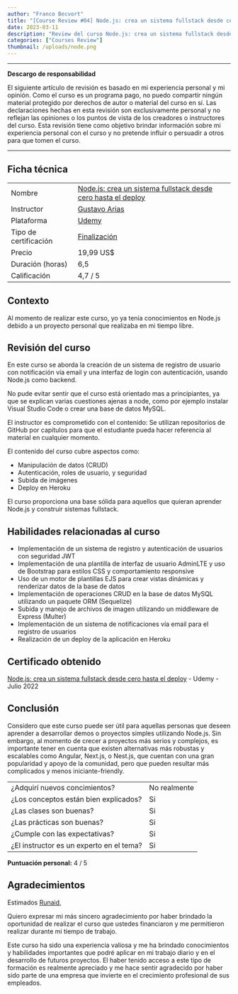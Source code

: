 ```yaml
---
author: "Franco Becvort"
title: "[Course Review #04] Node.js: crea un sistema fullstack desde cero hasta el deploy"
date: 2023-03-11
description: "Review del curso Node.js: crea un sistema fullstack desde cero hasta el deploy"
categories: ["Courses Review"]
thumbnail: /uploads/node.png
---
```


---

**Descargo de responsabilidad**

El siguiente artículo de revisión es basado en mi experiencia personal y mi opinión. Como el curso es un programa pago, no puedo compartir ningún material protegido por derechos de autor o material del curso en sí. Las declaraciones hechas en esta revisión son exclusivamente personal y no reflejan las opiniones o los puntos de vista de los creadores o instructores del curso. Esta revisión tiene como objetivo brindar información sobre mi experiencia personal con el curso y no pretende influir o persuadir a otros para que tomen el curso.

---

## Ficha técnica

|                       |                                                                                                                                                                                                                    |
| --------------------- | ------------------------------------------------------------------------------------------------------------------------------------------------------------------------------------------------------------------ |
| Nombre                | [Node.js: crea un sistema fullstack desde cero hasta el deploy](https://www.udemy.com/course/nodejs-crea-un-sistema-fullstack-desde-cero-hasta-el-deploy/)                                                         |
| Instructor            | [Gustavo Arias](https://www.linkedin.com/in/gustabin/)                                                                                                                                                             |
| Plataforma            | [Udemy](https://www.udemy.com/)                                                                                                                                                                                    |
| Tipo de certificación | [Finalización](https://support.udemy.com/hc/es/sections/360011037194-Certificados-de-finalizaci%C3%B3n#:~:text=Los%20certificados%20de%20finalizaci%C3%B3n%20sirven,certificados%20no%20tienen%20validez%20legal.) |
| Precio                | 19,99 US$                                                                                                                                                                                                          |
| Duración \(horas\)    | 6,5                                                                                                                                                                                                                |
| Calificación          | 4,7 / 5                                                                                                                                                                                                            |

## Contexto

Al momento de realizar este curso, yo ya tenía conocimientos en Node.js debido a un proyecto personal que realizaba en mi tiempo libre.

## Revisión del curso

En este curso se aborda la creación de un sistema de registro de usuario con notificación vía email y una interfaz de login con autenticación, usando Node.js como backend.

No pude evitar sentir que el curso está orientado mas a principiantes, ya que se explican varias cuestiones ajenas a node, como por ejemplo instalar Visual Studio Code o crear una base de datos MySQL.

El instructor es comprometido con el contenido: Se utilizan repositorios de GitHub por capítulos para que el estudiante pueda hacer referencia al material en cualquier momento.

El contenido del curso cubre aspectos como:

- Manipulación de datos (CRUD)
- Autenticación, roles de usuario, y seguridad
- Subida de imágenes
- Deploy en Heroku

El curso proporciona una base sólida para aquellos que quieran aprender Node.js y construir sistemas fullstack.

## Habilidades relacionadas al curso

- Implementación de un sistema de registro y autenticación de usuarios con seguridad JWT
- Implementación de una plantilla de interfaz de usuario AdminLTE y uso de Bootstrap para estilos CSS y comportamiento responsive
- Uso de un motor de plantillas EJS para crear vistas dinámicas y renderizar datos de la base de datos
- Implementación de operaciones CRUD en la base de datos MySQL utilizando un paquete ORM \(Sequelize\)
- Subida y manejo de archivos de imagen utilizando un middleware de Express \(Multer\)
- Implementación de un sistema de notificaciones vía email para el registro de usuarios
- Realización de un deploy de la aplicación en Heroku

## Certificado obtenido

[Node.js: crea un sistema fullstack desde cero hasta el deploy](https://udemy-certificate.s3.amazonaws.com/pdf/UC-d1127a99-da0a-4e4a-a2b1-e12eb381a394.pdf) - Udemy - Julio 2022

## Conclusión

Considero que este curso puede ser útil para aquellas personas que deseen aprender a desarrollar demos o proyectos simples utilizando Node.js. Sin embargo, al momento de crecer a proyectos más serios y complejos, es importante tener en cuenta que existen alternativas más robustas y escalables como Angular, Next.js, o Nest.js, que cuentan con una gran popularidad y apoyo de la comunidad, pero que pueden resultar más complicados y menos iniciante-friendly.

|                                          |              |
| ---------------------------------------- | ------------ |
| ¿Adquirí nuevos concimientos?            | No realmente |
| ¿Los conceptos están bien explicados?    | Si           |
| ¿Las clases son buenas?                  | Si           |
| ¿Las prácticas son buenas?               | Si           |
| ¿Cumple con las expectativas?            | Si           |
| ¿El instructor es un experto en el tema? | Si           |

**Puntuación personal:** 4 / 5

## Agradecimientos

Estimados [Runaid](https://www.runaid.com.ar/index.php?languaje=es),

Quiero expresar mi más sincero agradecimiento por haber brindado la oportunidad de realizar el curso que ustedes financiaron y me permitieron realizar durante mi tiempo de trabajo.

Este curso ha sido una experiencia valiosa y me ha brindado conocimientos y habilidades importantes que podré aplicar en mi trabajo diario y en el desarrollo de futuros proyectos. El haber tenido acceso a este tipo de formación es realmente apreciado y me hace sentir agradecido por haber sido parte de una empresa que invierte en el crecimiento profesional de sus empleados.
